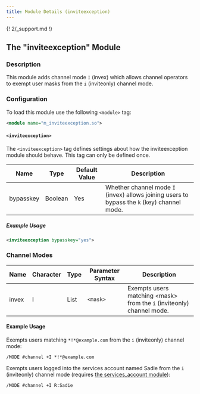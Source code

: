 ```yaml
---
title: Module Details (inviteexception)
---
```


{! 2/_support.md !}

## The "inviteexception" Module

### Description

This module adds channel mode `I` (invex) which allows channel operators to exempt user masks from the `i` (inviteonly) channel mode.

### Configuration

To load this module use the following `<module>` tag:

```xml
<module name="m_inviteexception.so">
```

#### `<inviteexception>`

The `<inviteexception>` tag defines settings about how the inviteexception module should behave. This tag can only be defined once.

Name      | Type    | Default Value | Description
--------- | ------- | ------------- | -----------
bypasskey | Boolean | Yes           | Whether channel mode `I` (invex) allows joining users to bypass the `k` (key) channel mode.

##### Example Usage

```xml
<inviteexception bypasskey="yes">
```

### Channel Modes

Name  | Character | Type | Parameter Syntax | Description
----- | --------- | ---- | ---------------- | -----------
invex | I         | List | `<mask>`         | Exempts users matching &lt;mask&gt; from the `i` (inviteonly) channel mode.

#### Example Usage

Exempts users matching `*!*@example.com` from the `i` (inviteonly) channel mode:

```plaintext
/MODE #channel +I *!*@example.com
```

Exempts users logged into the services account named Sadie from the `i` (inviteonly) channel mode (requires [the services_account module](/2/modules/services_account)):

```plaintext
/MODE #channel +I R:Sadie
```

